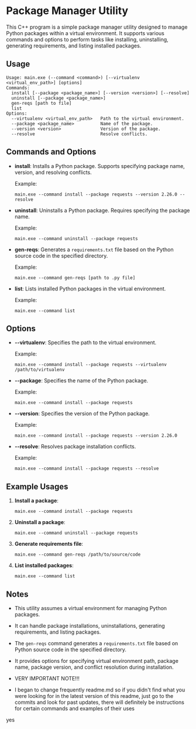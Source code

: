 # Package Manager Utility

This C++ program is a simple package manager utility designed to manage Python packages within a virtual environment. It supports various commands and options to perform tasks like installing, uninstalling, generating requirements, and listing installed packages.

## Usage

```
Usage: main.exe (--command <command>) [--virtualenv <virtual_env_path>] [options]
Commands:
  install [--package <package_name>] [--version <version>] [--resolve]
  uninstall [--package <package_name>]
  gen-reqs [path to file]
  list
Options:
  --virtualenv <virtual_env_path>   Path to the virtual environment.
  --package <package_name>          Name of the package.
  --version <version>               Version of the package.
  --resolve                         Resolve conflicts.
```

## Commands and Options

- **install**: Installs a Python package. Supports specifying package name, version, and resolving conflicts.

  Example:
  ```
  main.exe --command install --package requests --version 2.26.0 --resolve
  ```

- **uninstall**: Uninstalls a Python package. Requires specifying the package name.

  Example:
  ```
  main.exe --command uninstall --package requests
  ```

- **gen-reqs**: Generates a `requirements.txt` file based on the Python source code in the specified directory.

  Example:
  ```
  main.exe --command gen-reqs [path to .py file]
  ```

- **list**: Lists installed Python packages in the virtual environment.

  Example:
  ```
  main.exe --command list
  ```

## Options

- **--virtualenv**: Specifies the path to the virtual environment.

  Example:
  ```
  main.exe --command install --package requests --virtualenv /path/to/virtualenv
  ```

- **--package**: Specifies the name of the Python package.

  Example:
  ```
  main.exe --command install --package requests
  ```

- **--version**: Specifies the version of the Python package.

  Example:
  ```
  main.exe --command install --package requests --version 2.26.0
  ```

- **--resolve**: Resolves package installation conflicts.

  Example:
  ```
  main.exe --command install --package requests --resolve
  ```

## Example Usages

1. **Install a package**:
   ```
   main.exe --command install --package requests
   ```

2. **Uninstall a package**:
   ```
   main.exe --command uninstall --package requests
   ```

3. **Generate requirements file**:
   ```
   main.exe --command gen-reqs /path/to/source/code
   ```

4. **List installed packages**:
   ```
   main.exe --command list
   ```

## Notes

- This utility assumes a virtual environment for managing Python packages.
- It can handle package installations, uninstallations, generating requirements, and listing packages.
- The `gen-reqs` command generates a `requirements.txt` file based on Python source code in the specified directory.
- It provides options for specifying virtual environment path, package name, package version, and conflict resolution during installation.

- VERY IMPORTANT NOTE!!!
- I began to change frequently readme.md so if you didn't find what you were looking for in the latest version of this readme, just go to the commits and look for past updates, there will definitely be instructions for certain commands and examples of their uses

yes